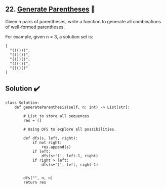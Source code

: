 ## 22. [Generate Parentheses](https://leetcode.com/problems/generate-parentheses/) :link:

 Given n pairs of parentheses, write a function to generate all combinations of well-formed parentheses.

For example, given n = 3, a solution set is:

```
[
  "((()))",
  "(()())",
  "(())()",
  "()(())",
  "()()()"
]
```

## Solution :heavy_check_mark:	

```python3
class Solution:
    def generateParenthesis(self, n: int) -> List[str]:
        
        # List to store all sequences
        res = []
        
        # Using DFS to explore all possibilities.
        
        def dfs(s, left, right):
            if not right: 
                res.append(s)
            if left: 
                dfs(s+'(', left-1, right)
            if right > left: 
                dfs(s+')', left, right-1)

        
        dfs("", n, n)
        return res
 ```
